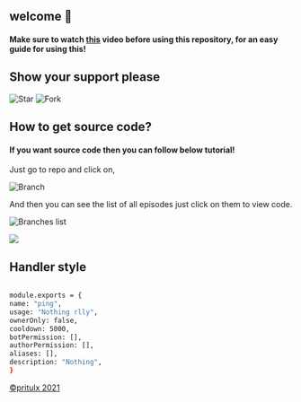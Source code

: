 ## welcome 👋
#### Make sure to watch [this](https://www.youtube.com/watch?v=jYYM30eNkf0&t) video before using this repository, for an easy guide for using this!
## Show your support please
![Star](https://i.imgur.com/FR2CpVQ.png)
![Fork](https://i.imgur.com/tVOUWa9.png)
<br>
## How to get source code?
#### If you want source code then you can follow below tutorial!

Just go to repo and click on,

![Branch](https://i.imgur.com/I3VdJ4u.png)

And then you can see the list of all episodes just click on them to view code.

![Branches list](https://i.imgur.com/yVoO9nw.png)

<a href="https://www.discord.io/prituhq">
<img src="https://i.imgur.com/x4jN0XM.png">
</a>

## Handler style

```bash

module.exports = {
name: "ping",
usage: "Nothing rlly",
ownerOnly: false, 
cooldown: 5000,
botPermission: [],
authorPermission: [],
aliases: [],
description: "Nothing",
}
```

[©️pritulx 2021](https://github.com/pritulx)
